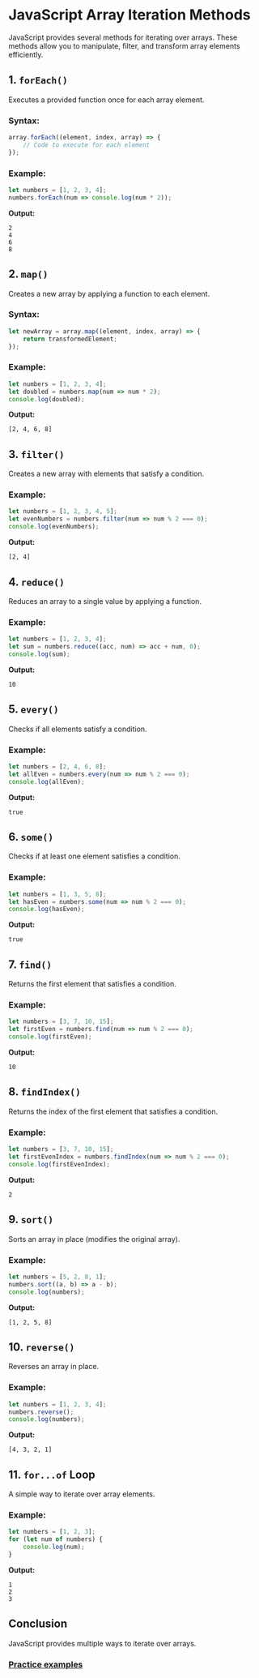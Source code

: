 # JavaScript Array Iteration Methods

JavaScript provides several methods for iterating over arrays. These methods allow you to manipulate, filter, and transform array elements efficiently.

## 1. `forEach()`
Executes a provided function once for each array element.

### Syntax:
```js
array.forEach((element, index, array) => {
    // Code to execute for each element
});
```

### Example:
```js
let numbers = [1, 2, 3, 4];
numbers.forEach(num => console.log(num * 2));
```
**Output:**
```
2
4
6
8
```

## 2. `map()`
Creates a new array by applying a function to each element.

### Syntax:
```js
let newArray = array.map((element, index, array) => {
    return transformedElement;
});
```

### Example:
```js
let numbers = [1, 2, 3, 4];
let doubled = numbers.map(num => num * 2);
console.log(doubled);
```
**Output:**
```
[2, 4, 6, 8]
```

## 3. `filter()`
Creates a new array with elements that satisfy a condition.

### Example:
```js
let numbers = [1, 2, 3, 4, 5];
let evenNumbers = numbers.filter(num => num % 2 === 0);
console.log(evenNumbers);
```
**Output:**
```
[2, 4]
```

## 4. `reduce()`
Reduces an array to a single value by applying a function.

### Example:
```js
let numbers = [1, 2, 3, 4];
let sum = numbers.reduce((acc, num) => acc + num, 0);
console.log(sum);
```
**Output:**
```
10
```

## 5. `every()`
Checks if all elements satisfy a condition.

### Example:
```js
let numbers = [2, 4, 6, 8];
let allEven = numbers.every(num => num % 2 === 0);
console.log(allEven);
```
**Output:**
```
true
```

## 6. `some()`
Checks if at least one element satisfies a condition.

### Example:
```js
let numbers = [1, 3, 5, 8];
let hasEven = numbers.some(num => num % 2 === 0);
console.log(hasEven);
```
**Output:**
```
true
```

## 7. `find()`
Returns the first element that satisfies a condition.

### Example:
```js
let numbers = [3, 7, 10, 15];
let firstEven = numbers.find(num => num % 2 === 0);
console.log(firstEven);
```
**Output:**
```
10
```

## 8. `findIndex()`
Returns the index of the first element that satisfies a condition.

### Example:
```js
let numbers = [3, 7, 10, 15];
let firstEvenIndex = numbers.findIndex(num => num % 2 === 0);
console.log(firstEvenIndex);
```
**Output:**
```
2
```

## 9. `sort()`
Sorts an array in place (modifies the original array).

### Example:
```js
let numbers = [5, 2, 8, 1];
numbers.sort((a, b) => a - b);
console.log(numbers);
```
**Output:**
```
[1, 2, 5, 8]
```

## 10. `reverse()`
Reverses an array in place.

### Example:
```js
let numbers = [1, 2, 3, 4];
numbers.reverse();
console.log(numbers);
```
**Output:**
```
[4, 3, 2, 1]
```

## 11. `for...of` Loop
A simple way to iterate over array elements.

### Example:
```js
let numbers = [1, 2, 3];
for (let num of numbers) {
    console.log(num);
}
```
**Output:**
```
1
2
3
```

## Conclusion
JavaScript provides multiple ways to iterate over arrays.

### [Practice examples](https://annwanjiku.github.io/JSarrays/)
